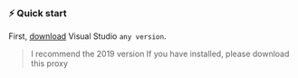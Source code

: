 ### ⚡️ Quick start
First, [download](https://visualstudio.microsoft.com/downloads/) Visual Studio `any version`.
> I recommend the 2019 version
If you have installed, please download this proxy
